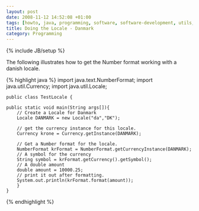 ```yaml
---
layout: post
date: 2008-11-12 14:52:08 +01:00
tags: [howto, java, programming, software, software-development, utils, tips, locale, internationalization]
title: Doing the Locale - Danmark
category: Programming
---
```

{% include JB/setup %}

The following illustrates how to get the Number format working with a danish locale.

{% highlight java %}
	import java.text.NumberFormat;
	import java.util.Currency;
	import java.util.Locale;


	public class TestLocale {

	public static void main(String args[]){
		// Create a Locale for Danmark
		Locale DANMARK = new Locale("da","DK");

 		// get the currency instance for this locale.
 		Currency krone = Currency.getInstance(DANMARK);

 		// Get a Number format for the locale.
 		NumberFormat krFormat = NumberFormat.getCurrencyInstance(DANMARK);
 		// A symbol for the currency
 		String symbol = krFormat.getCurrency().getSymbol();
 		// A double amount
 		double amount = 10000.25;
		// print it out after formatting.
 		System.out.println(krFormat.format(amount));
 		}
	}
{% endhighlight %}


